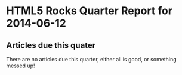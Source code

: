 HTML5 Rocks Quarter Report for 2014-06-12
=========================================

Articles due this quater
------------------------

There are no articles due this quarter, either all is good, or something messed up!

